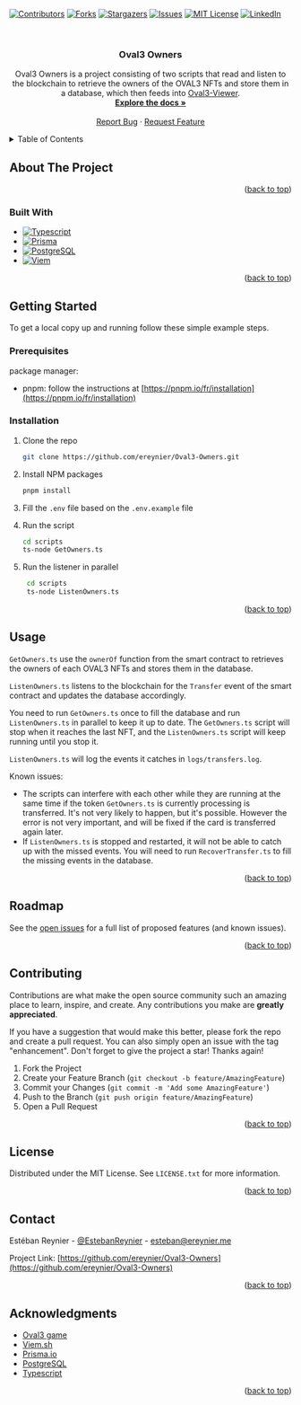 <!-- Improved compatibility of back to top link: See: https://github.com/othneildrew/Best-README-Template/pull/73 -->
<a name="readme-top"></a>
<!--
*** Thanks for checking out the Best-README-Template. If you have a suggestion
*** that would make this better, please fork the repo and create a pull request
*** or simply open an issue with the tag "enhancement".
*** Don't forget to give the project a star!
*** Thanks again! Now go create something AMAZING! :D
-->



<!-- PROJECT SHIELDS -->
<!--
*** I'm using markdown "reference style" links for readability.
*** Reference links are enclosed in brackets [ ] instead of parentheses ( ).
*** See the bottom of this document for the declaration of the reference variables
*** for contributors-url, forks-url, etc. This is an optional, concise syntax you may use.
*** https://www.markdownguide.org/basic-syntax/#reference-style-links
-->
[![Contributors][contributors-shield]][contributors-url]
[![Forks][forks-shield]][forks-url]
[![Stargazers][stars-shield]][stars-url]
[![Issues][issues-shield]][issues-url]
[![MIT License][license-shield]][license-url]
[![LinkedIn][linkedin-shield]][linkedin-url]



<!-- PROJECT LOGO -->
<br />
<div align="center">

<h3 align="center">Oval3 Owners</h3>

  <p align="center">
    Oval3 Owners is a project consisting of two scripts that read and listen to the blockchain to retrieve the owners of the OVAL3 NFTs and store them in a database, which then feeds into <a href="https://github.com/ereynier/Oval3-Viewer">Oval3-Viewer</a>.
    <br />
    <a href="https://github.com/ereynier/Oval3-Owners"><strong>Explore the docs »</strong></a>
    <br />
    <br />
    <a href="https://github.com/ereynier/Oval3-Owners/issues">Report Bug</a>
    ·
    <a href="https://github.com/ereynier/Oval3-Owners/issues">Request Feature</a>
  </p>
</div>



<!-- TABLE OF CONTENTS -->
<details>
  <summary>Table of Contents</summary>
  <ol>
    <li>
      <a href="#about-the-project">About The Project</a>
      <ul>
        <li><a href="#built-with">Built With</a></li>
      </ul>
    </li>
    <li>
      <a href="#getting-started">Getting Started</a>
      <ul>
        <li><a href="#prerequisites">Prerequisites</a></li>
        <li><a href="#installation">Installation</a></li>
      </ul>
    </li>
    <li><a href="#usage">Usage</a></li>
    <li><a href="#roadmap">Roadmap</a></li>
    <li><a href="#contributing">Contributing</a></li>
    <li><a href="#license">License</a></li>
    <li><a href="#contact">Contact</a></li>
    <li><a href="#acknowledgments">Acknowledgments</a></li>
  </ol>
</details>



<!-- ABOUT THE PROJECT -->
## About The Project

<p align="right">(<a href="#readme-top">back to top</a>)</p>

### Built With

* [![Typescript][Typescript]][Typescript-url]
* [![Prisma][Prisma.io]][Prisma-url]
* [![PostgreSQL][PostgreSQL]][PostgreSQL-url]
* [![Viem][Viem.sh]][Viem-url]

<p align="right">(<a href="#readme-top">back to top</a>)</p>



<!-- GETTING STARTED -->
## Getting Started

To get a local copy up and running follow these simple example steps.

### Prerequisites

package manager:
 * pnpm: follow the instructions at [https://pnpm.io/fr/installation](https://pnpm.io/fr/installation)

### Installation

1. Clone the repo
   ```sh
   git clone https://github.com/ereynier/Oval3-Owners.git
   ```
2. Install NPM packages
   ```sh
   pnpm install
   ```
3. Fill the `.env` file based on the `.env.example` file

4. Run the script
   ```sh
   cd scripts
   ts-node GetOwners.ts
   ```

5. Run the listener in parallel
   ```sh
    cd scripts
    ts-node ListenOwners.ts
    ```

<p align="right">(<a href="#readme-top">back to top</a>)</p>



<!-- USAGE EXAMPLES -->
## Usage

`GetOwners.ts` use the `ownerOf` function from the smart contract to retrieves the owners of each OVAL3 NFTs and stores them in the database.

`ListenOwners.ts` listens to the blockchain for the `Transfer` event of the smart contract and updates the database accordingly.

You need to run `GetOwners.ts` once to fill the database and run `ListenOwners.ts` in parallel to keep it up to date. The `GetOwners.ts` script will stop when it reaches the last NFT, and the `ListenOwners.ts` script will keep running until you stop it.

`ListenOwners.ts` will log the events it catches in `logs/transfers.log`.

Known issues:
- The scripts can interfere with each other while they are running at the same time if the token `GetOwners.ts` is currently processing is transferred. It's not very likely to happen, but it's possible. However the error is not very important, and will be fixed if the card is transferred again later.
- If `ListenOwners.ts` is stopped and restarted, it will not be able to catch up with the missed events. You will need to run `RecoverTransfer.ts` to fill the missing events in the database.

<p align="right">(<a href="#readme-top">back to top</a>)</p>



<!-- ROADMAP -->
## Roadmap

See the [open issues](https://github.com/ereynier/Oval3-Owners/issues) for a full list of proposed features (and known issues).

<p align="right">(<a href="#readme-top">back to top</a>)</p>



<!-- CONTRIBUTING -->
## Contributing

Contributions are what make the open source community such an amazing place to learn, inspire, and create. Any contributions you make are **greatly appreciated**.

If you have a suggestion that would make this better, please fork the repo and create a pull request. You can also simply open an issue with the tag "enhancement".
Don't forget to give the project a star! Thanks again!

1. Fork the Project
2. Create your Feature Branch (`git checkout -b feature/AmazingFeature`)
3. Commit your Changes (`git commit -m 'Add some AmazingFeature'`)
4. Push to the Branch (`git push origin feature/AmazingFeature`)
5. Open a Pull Request

<p align="right">(<a href="#readme-top">back to top</a>)</p>



<!-- LICENSE -->
## License

Distributed under the MIT License. See `LICENSE.txt` for more information.

<p align="right">(<a href="#readme-top">back to top</a>)</p>



<!-- CONTACT -->
## Contact

Estéban Reynier - [@EstebanReynier](https://twitter.com/EstebanReynier) - esteban@ereynier.me

Project Link: [https://github.com/ereynier/Oval3-Owners](https://github.com/ereynier/Oval3-Owners)

<p align="right">(<a href="#readme-top">back to top</a>)</p>



<!-- ACKNOWLEDGMENTS -->
## Acknowledgments

* [Oval3 game](https://oval3.game)
* [Viem.sh](https://viem.sh)
* [Prisma.io](https://www.prisma.io/)
* [PostgreSQL](https://www.postgresql.org/)
* [Typescript](https://www.typescriptlang.org/)

<p align="right">(<a href="#readme-top">back to top</a>)</p>



<!-- MARKDOWN LINKS & IMAGES -->
<!-- https://www.markdownguide.org/basic-syntax/#reference-style-links -->
[contributors-shield]: https://img.shields.io/github/contributors/ereynier/Oval3-Owners.svg?style=for-the-badge
[contributors-url]: https://github.com/ereynier/Oval3-Owners/graphs/contributors
[forks-shield]: https://img.shields.io/github/forks/ereynier/Oval3-Owners.svg?style=for-the-badge
[forks-url]: https://github.com/ereynier/Oval3-Owners/network/members
[stars-shield]: https://img.shields.io/github/stars/ereynier/Oval3-Owners.svg?style=for-the-badge
[stars-url]: https://github.com/ereynier/Oval3-Owners/stargazers
[issues-shield]: https://img.shields.io/github/issues/ereynier/Oval3-Owners.svg?style=for-the-badge
[issues-url]: https://github.com/ereynier/Oval3-Owners/issues
[license-shield]: https://img.shields.io/github/license/ereynier/Oval3-Owners.svg?style=for-the-badge
[license-url]: https://github.com/ereynier/Oval3-Owners/blob/master/LICENSE.txt
[linkedin-shield]: https://img.shields.io/badge/-LinkedIn-black.svg?style=for-the-badge&logo=linkedin&colorB=555
[linkedin-url]: https://linkedin.com/in/ereynier
[product-screenshot]: images/screenshot.png
[Next.js]: https://img.shields.io/badge/next.js-000000?style=for-the-badge&logo=nextdotjs&logoColor=white
[Viem.sh]: https://img.shields.io/badge/Viem-000000?style=for-the-badge&logo=Ethereum&logoColor=EEEEEE
[Viem-url]: https://viem.sh/
[Prisma.io]: https://img.shields.io/badge/Prisma-3982CE?style=for-the-badge&logo=Prisma&logoColor=white
[Prisma-url]: https://www.prisma.io/
[Typescript]: https://img.shields.io/badge/TypeScript-007ACC?style=for-the-badge&logo=typescript&logoColor=white
[Typescript-url]: https://www.typescriptlang.org/
[PostgreSQL]: https://img.shields.io/badge/PostgreSQL-316192?style=for-the-badge&logo=postgresql&logoColor=white
[PostgreSQL-url]: https://www.postgresql.org/